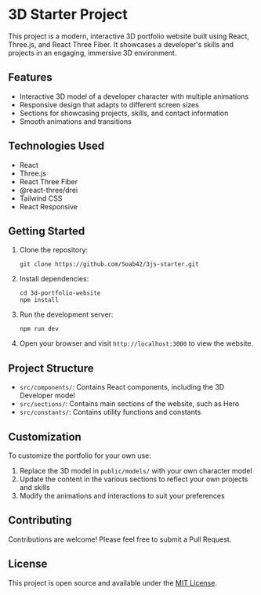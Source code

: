 # 3D Starter Project

This project is a modern, interactive 3D portfolio website built using React, Three.js, and React Three Fiber. It showcases a developer's skills and projects in an engaging, immersive 3D environment.

## Features

- Interactive 3D model of a developer character with multiple animations
- Responsive design that adapts to different screen sizes
- Sections for showcasing projects, skills, and contact information
- Smooth animations and transitions

## Technologies Used

- React
- Three.js
- React Three Fiber
- @react-three/drei
- Tailwind CSS
- React Responsive

## Getting Started

1. Clone the repository:

   ```
   git clone https://github.com/Soab42/3js-starter.git
   ```

2. Install dependencies:

   ```
   cd 3d-portfolio-website
   npm install
   ```

3. Run the development server:

   ```
   npm run dev
   ```

4. Open your browser and visit `http://localhost:3000` to view the website.

## Project Structure

- `src/components/`: Contains React components, including the 3D Developer model
- `src/sections/`: Contains main sections of the website, such as Hero
- `src/constants/`: Contains utility functions and constants

## Customization

To customize the portfolio for your own use:

1. Replace the 3D model in `public/models/` with your own character model
2. Update the content in the various sections to reflect your own projects and skills
3. Modify the animations and interactions to suit your preferences

## Contributing

Contributions are welcome! Please feel free to submit a Pull Request.

## License

This project is open source and available under the [MIT License](LICENSE).
